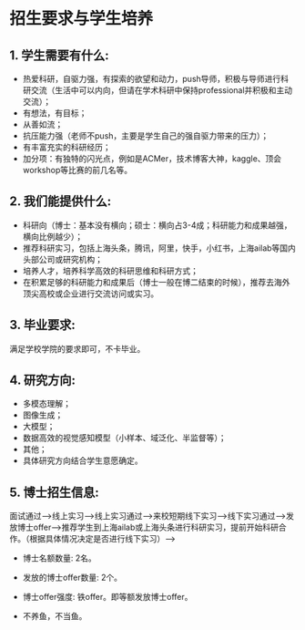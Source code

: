 # 招生要求与学生培养

## 1. 学生需要有什么:

- 热爱科研，自驱力强，有探索的欲望和动力，push导师，积极与导师进行科研交流（生活中可以内向，但请在学术科研中保持professional并积极和主动交流）；
- 有想法，有目标；
- 从善如流；
- 抗压能力强（老师不push，主要是学生自己的强自驱力带来的压力）；
- 有丰富充实的科研经历；
- 加分项：有独特的闪光点，例如是ACMer，技术博客大神，kaggle、顶会workshop等比赛的前几名等。
 
## 2. 我们能提供什么:

- 科研向（博士：基本没有横向；硕士：横向占3-4成；科研能力和成果越强，横向比例越少）；
- 推荐科研实习，包括上海头条，腾讯，阿里，快手，小红书，上海ailab等国内头部公司或研究机构；
- 培养人才，培养科学高效的科研思维和科研方式；
- 在积累足够的科研能力和成果后（博士一般在博二结束的时候），推荐去海外顶尖高校或企业进行交流访问或实习。

## 3. 毕业要求:

满足学校学院的要求即可，不卡毕业。

## 4. 研究方向:

- 多模态理解；
- 图像生成；
- 大模型；
- 数据高效的视觉感知模型（小样本、域泛化、半监督等）；
- 其他；
- 具体研究方向结合学生意愿确定。

## 5. 博士招生信息:
<!-- - 博士（普博）offer流程: 面试-->面试通过-->线上实习-->线上实习通过-->来校短期线下实习-->线下实习通过-->发放博士offer-->推荐学生到上海ailab或上海头条进行科研实习，提前开始科研合作。（根据具体情况决定是否进行线下实习）-->
 
- 博士名额数量: 2名。
 
- 发放的博士offer数量: 2个。
 
- 博士offer强度: 铁offer。即等额发放博士offer。
 
- 不养鱼，不当鱼。

